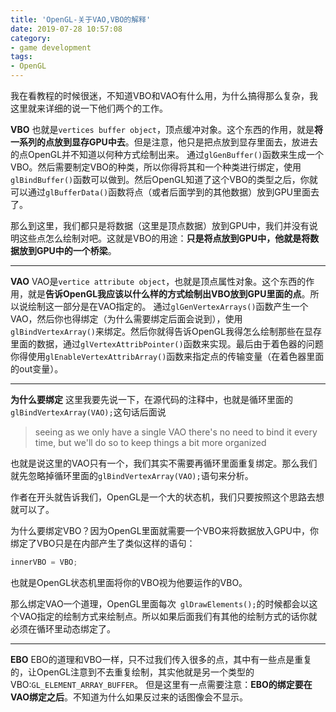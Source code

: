 ```yaml
---
title: 'OpenGL-关于VAO,VBO的解释'
date: 2019-07-28 10:57:08
category:
- game development
tags:
- OpenGL
---
```

我在看教程的时候很迷，不知道VBO和VAO有什么用，为什么搞得那么复杂，我这里就来详细的说一下他们两个的工作。
<!--more-->
**VBO**
也就是`vertices buffer object`，顶点缓冲对象。这个东西的作用，就是**将一系列的点放到显存GPU中去**。但是注意，他只是把点放到显存里面去，放进去的点OpenGL并不知道以何种方式绘制出来。
通过`glGenBuffer()`函数来生成一个VBO。然后需要制定VBO的种类，所以你得将其和一个种类进行绑定，使用`glBindBuffer()`函数可以做到。然后OpenGL知道了这个VBO的类型之后，你就可以通过`glBufferData()`函数将点（或者后面学到的其他数据）放到GPU里面去了。

那么到这里，我们都只是将数据（这里是顶点数据）放到GPU中，我们并没有说明这些点怎么绘制对吧。这就是VBO的用途：**只是将点放到GPU中，他就是将数据放到GPU中的一个桥梁**。

***
**VAO**
VAO是`vertice attribute object`，也就是顶点属性对象。这个东西的作用，就是**告诉OpenGL我应该以什么样的方式绘制出VBO放到GPU里面的点**。所以说绘制这一部分是在VAO指定的。
通过`glGenVertexArrays()`函数产生一个VAO，然后你也得绑定（为什么需要绑定后面会说到），使用`glBindVertexArray()`来绑定。然后你就得告诉OpenGL我得怎么绘制那些在显存里面的数据，通过`glVertexAttribPointer()`函数来实现。最后由于着色器的问题你得使用`glEnableVertexAttribArray()`函数来指定点的传输变量（在着色器里面的out变量）。

***
**为什么要绑定**
这里我要先说一下，在源代码的注释中，也就是循环里面的`glBindVertexArray(VAO);`这句话后面说
> seeing as we only have a single VAO there's no need to bind it every time, but we'll do so to keep things a bit more organized

也就是说这里的VAO只有一个，我们其实不需要再循环里面重复绑定。那么我们就先忽略掉循环里面的`glBindVertexArray(VAO);`语句来分析。

作者在开头就告诉我们，OpenGL是一个大的状态机，我们只要按照这个思路去想就可以了。

为什么要绑定VBO？因为OpenGL里面就需要一个VBO来将数据放入GPU中，你绑定了VBO只是在内部产生了类似这样的语句：
```c++
innerVBO = VBO;
```
也就是OpenGL状态机里面将你的VBO视为他要运作的VBO。

那么绑定VAO一个道理，OpenGL里面每次` glDrawElements();`的时候都会以这个VAO指定的绘制方式来绘制点。所以如果后面我们有其他的绘制方式的话你就必须在循环里动态绑定了。

***
**EBO**
EBO的道理和VBO一样，只不过我们传入很多的点，其中有一些点是重复的，让OpenGL注意到不去重复绘制，其实他就是另一个类型的VBO:`GL_ELEMENT_ARRAY_BUFFER`。
但是这里有一点需要注意：**EBO的绑定要在VAO绑定之后**。不知道为什么如果反过来的话图像会不显示。